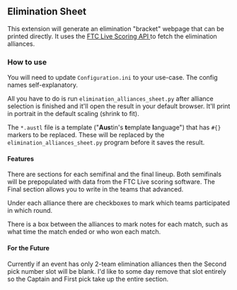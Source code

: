 ## Elimination Sheet

This extension will generate an elimination "bracket" webpage that can be printed directly.  It uses the [FTC Live Scoring API ](https://github.com/FIRST-Tech-Challenge/scorekeeper)
to fetch the elimination alliances.

### How to use
You will need to update `Configuration.ini` to your use-case.  The config names self-explanatory.

All you have to do is run `elimination_alliances_sheet.py` after alliance selection is finished and it'll open the result in 
your default browser.  It'll print in portrait in the default scaling (shrink to fit).

The `*.austl` file is a template ("**Aus**tin's **t**emplate **l**anguage") that has `#{}` markers to be replaced.  These will be replaced
by the `elimination_alliances_sheet.py` program before it saves the result.

#### Features
There are sections for each semifinal and the final lineup.  Both semifinals will be prepopulated with data from the FTC Live 
scoring software.  The Final section allows you to write in the teams that advanced.

Under each alliance there are checkboxes to mark which teams participated in which round.

There is a box between the alliances to mark notes for each match, such as what time the match ended or who won each match.

#### For the Future
Currently if an event has only 2-team elimination alliances then the Second pick number slot will be blank.  I'd like to 
some day remove that slot entirely so the Captain and First pick take up the entire section.
